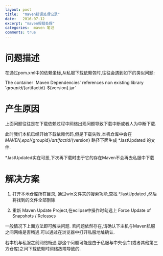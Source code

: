 ```yaml
---
layout: post
title:  "maven错误处理记录"
date:   2016-07-12
excerpt: "maven报错处理"
categories:  maven 笔记
comments: true
---
```


# 问题描述

在通过pom.xml中的依赖坐标,从私服下载依赖包时,往往会遇到如下的类似问题:

The container 'Maven Dependencies' references non existing library '${groupid}/${artifactid}-${version}.jar'

# 产生原因

上面问题往往是在下载依赖过程中网络出现问题导致下载中断或者人为中断下载.

此时我们本机已经开始下载依赖代码,但是下载失败,本机仓库中会在${MAVEN_repo}/${groupid}/${artifactid}/${version} 路径下面生成 *.lastUpdated 的文件.

*.lastUpdated实在可恶,下次再下载时由于它的存在Maven不会再去私服中下载

# 解决方案

  1. 打开本地仓库所在目录, 通过win文件夹的搜索功能,查找 *.lastUpdated ,然后将找到的文件全部删除
  
  2. 重新 Maven Update Project,在eclipse中操作时勾选上 Force Update of Snapshots / Releases
  
一般情况下上面方法即可解决问题. 若问题依然存在,请确认下主机与Maven私服之间网络是否畅通.可以通过在浏览器中打开私服地址确认.

若本机与私服之前网络畅通,那这个问题可能是由于私服与中央仓库(或者其他第三方仓库)之间下载依赖时网络故障导致的.